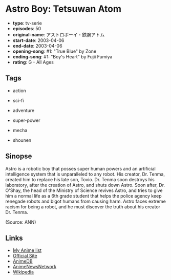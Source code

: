 # Astro Boy: Tetsuwan Atom

-   **type**: tv-serie
-   **episodes**: 50
-   **original-name**: アストロボーイ・鉄腕アトム
-   **start-date**: 2003-04-06
-   **end-date**: 2003-04-06
-   **opening-song**: #1: "True Blue" by Zone
-   **ending-song**: #1: "Boy's Heart" by Fujii Fumiya
-   **rating**: G - All Ages

## Tags

-   action
-   sci-fi
-   adventure
-   super-power

-   mecha
-   shounen

## Sinopse

Astro is a robotic boy that posses super human powers and an artificial intelligence system that is unparalleled to any robot. His creator, Dr. Tenma, created him to replace his late son, Tovio. Dr. Tenma soon destroys his laboratory, after the creation of Astro, and shuts down Astro. Soon after, Dr. O'Shay, the head of the Ministry of Science revives Astro, and tries to give him a normal life as a 6th grade student that helps the police agency keep renegade robots and bigot humans from causing harm. Astro faces extreme racism for being a robot, and he must discover the truth about his creator Dr. Tenma.

(Source: ANN)

## Links

-   [My Anime list](https://myanimelist.net/anime/971/Astro_Boy__Tetsuwan_Atom)
-   [Official Site](http://www.fujitv.co.jp/b_hp/atom/index.html)
-   [AnimeDB](http://anidb.info/perl-bin/animedb.pl?show=anime&aid=807)
-   [AnimeNewsNetwork](http://www.animenewsnetwork.com/encyclopedia/anime.php?id=1962)
-   [Wikipedia](http://en.wikipedia.org/wiki/Astro_boy)
